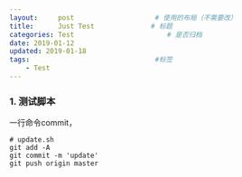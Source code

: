 ```yaml
---
layout:     post                    # 使用的布局（不需要改）
title:      Just Test              # 标题 
categories: Test                       # 是否归档
date: 2019-01-12
updated: 2019-01-18
tags:                               #标签
    - Test 
---
```


### 1. 测试脚本

一行命令commit，

``` 
# update.sh
git add -A
git commit -m 'update'
git push origin master
```


